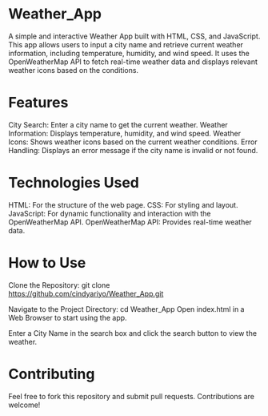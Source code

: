 # Weather_App
A simple and interactive Weather App built with HTML, CSS, and JavaScript. This app allows users to input a city name and retrieve current weather information, including temperature, humidity, and wind speed. It uses the OpenWeatherMap API to fetch real-time weather data and displays relevant weather icons based on the conditions.

# Features
City Search: Enter a city name to get the current weather.
Weather Information: Displays temperature, humidity, and wind speed.
Weather Icons: Shows weather icons based on the current weather conditions.
Error Handling: Displays an error message if the city name is invalid or not found.

# Technologies Used
HTML: For the structure of the web page.
CSS: For styling and layout.
JavaScript: For dynamic functionality and interaction with the OpenWeatherMap API.
OpenWeatherMap API: Provides real-time weather data.

# How to Use
Clone the Repository:
git clone https://github.com/cindyariyo/Weather_App.git

Navigate to the Project Directory:
cd Weather_App
Open index.html in a Web Browser to start using the app.

Enter a City Name in the search box and click the search button to view the weather.

# Contributing
Feel free to fork this repository and submit pull requests. Contributions are welcome!
